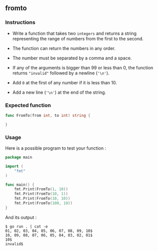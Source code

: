 ## fromto

### Instructions

- Write a function that takes two `integers` and returns a string representing the range of numbers from the first to the second.

- The function can return the numbers in any order.

- The number must be separated by a comma and a space.

- If any of the arguments is bigger than 99 or less than 0, the function returns `"invalid"` followed by a newline (`'\n'`).

- Add `0` at the first of any number if it is less than 10.

- Add a new line (`'\n'`) at the end of the string.

### Expected function

```go
func FromTo(from int, to int) string {

}
```

### Usage

Here is a possible program to test your function :

```go
package main

import (
	"fmt"
)

func main() {
	fmt.Print(FromTo(1, 10))
	fmt.Print(FromTo(10, 1))
	fmt.Print(FromTo(10, 10))
	fmt.Print(FromTo(100, 10))
}
```

And its output :

```console
$ go run . | cat -e
01, 02, 03, 04, 05, 06, 07, 08, 09, 10$
10, 09, 08, 07, 06, 05, 04, 03, 02, 01$
10$
invalid$
```
